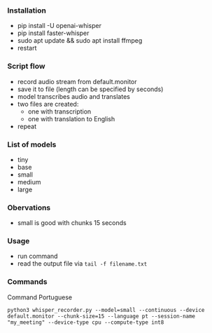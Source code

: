 ### Installation
- pip install -U openai-whisper
- pip install faster-whisper
- sudo apt update && sudo apt install ffmpeg
- restart

### Script flow

- record audio stream from default.monitor
- save it to file (length can be specified by seconds)
- model transcribes audio and translates
- two files are created:
  - one with transcription
  - one with translation to English
- repeat

### List of models

- tiny
- base
- small
- medium
- large

### Obervations
- small is good with chunks 15 seconds 

### Usage

- run command
- read the output file via `tail -f filename.txt`

### Commands

Command Portuguese

```python3 whisper_recorder.py --model=small --continuous --device default.monitor --chunk-size=15 --language pt --session-name "my_meeting" --device-type cpu --compute-type int8```

